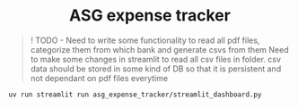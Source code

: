 <div align="center"><h1>ASG expense tracker</h1></div>

> ! TODO -
> Need to write some functionality to read all pdf files, categorize them from which bank and generate csvs from them
> Need to make some changes in streamlit to read all csv files in folder.
> csv data should be stored in some kind of DB so that it is persistent and not dependant on pdf files everytime

```bash
uv run streamlit run asg_expense_tracker/streamlit_dashboard.py
```
